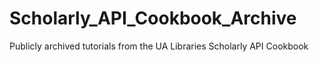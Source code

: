 # Scholarly_API_Cookbook_Archive
Publicly archived tutorials from the UA Libraries Scholarly API Cookbook
